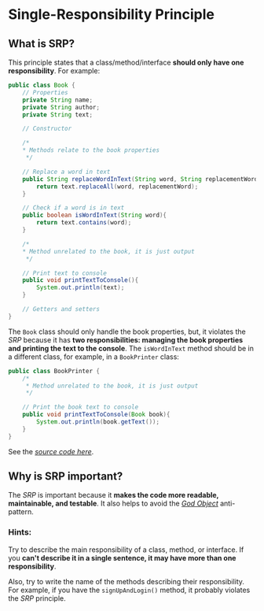 # Single-Responsibility Principle
## What is SRP?
This principle states that a class/method/interface **should only have one responsibility**. For example:

```java
public class Book {
    // Properties
    private String name;
    private String author;
    private String text;

    // Constructor

    /*
    * Methods relate to the book properties
     */

    // Replace a word in text
    public String replaceWordInText(String word, String replacementWord){
        return text.replaceAll(word, replacementWord);
    }

    // Check if a word is in text
    public boolean isWordInText(String word){
        return text.contains(word);
    }

    /*
    * Method unrelated to the book, it is just output
     */

    // Print text to console
    public void printTextToConsole(){
        System.out.println(text);
    }

    // Getters and setters
}
```

The `Book` class should only handle the book properties, but, it violates the *SRP* because it has **two responsibilities: managing the book properties and printing the text to the console**. The `isWordInText` method should be in a different class, for example, in a `BookPrinter` class:

```java
public class BookPrinter {
    /*
     * Method unrelated to the book, it is just output
     */

    // Print the book text to console
    public void printTextToConsole(Book book){
        System.out.println(book.getText());
    }
}
```

See the [*source code here*](https://github.com/diegoborbadev/solid-principles-java/tree/main/src/main/java/SRP).

## Why is SRP important?
The *SRP* is important because it **makes the code more readable, maintainable, and testable**. It also helps to avoid the [*God Object*](../Anti-patterns/God_Object.md) anti-pattern.

### Hints:
Try to describe the main responsibility of a class, method, or interface. If you **can't describe it in a single sentence, it may have more than one responsibility**.

Also, try to write the name of the methods describing their responsibility. For example, if you have the `signUpAndLogin()` method, it probably violates the *SRP* principle.
